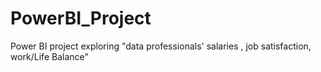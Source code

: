 # PowerBI_Project
Power BI project exploring "data professionals' salaries , job satisfaction, work/Life Balance"
